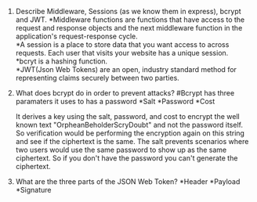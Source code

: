 <!-- Answers to the Short Answer Essay Questions go here -->

1.  Describe Middleware, Sessions (as we know them in express), bcrypt and JWT.
    *Middleware functions are functions that have access to the request and response objects and the next middleware function in the application's request-response cycle.  
    *A session is a place to store data that you want access to across requests. Each user that visits your website has a unique session.  
    *bcryt is a hashing function.   
    *JWT(Json Web Tokens) are an open, industry standard method for representing claims securely between two parties. 

2.  What does bcrypt do in order to prevent attacks?
    #Bcrypt has three paramaters it uses to has a password
    *Salt
    *Password
    *Cost
    
    It derives a key using the salt, password, and cost to encrypt the well known text "OrpheanBeholderScryDoubt" and not the password itself. So verification would be performing the encryption again on this string and see if the ciphertext is the same. The salt prevents scenarios where two users would use the same password to show up as the same ciphertext. So if you don't have the password you can't generate the ciphertext.

3.  What are the three parts of the JSON Web Token?
    *Header
    *Payload
    *Signature
